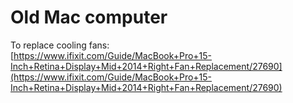 # Old Mac computer

To replace cooling fans:  
[https://www.ifixit.com/Guide/MacBook+Pro+15-Inch+Retina+Display+Mid+2014+Right+Fan+Replacement/27690](https://www.ifixit.com/Guide/MacBook+Pro+15-Inch+Retina+Display+Mid+2014+Right+Fan+Replacement/27690)





